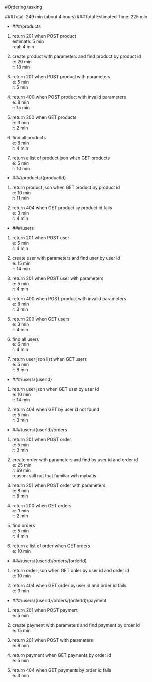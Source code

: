 #Ordering tasking

###Total: 249 min (about 4 hours)
###Total Estimated Time: 225 min


* ###/products

1. return 201 when POST product  
 estimate: 5 min  
 real: 4 min

2. create product with parameters and find product by product id  
 e: 20 min  
 r: 18 min
  
  
3. return 201 when POST product with parameters  
 e: 5 min  
 r: 5 min
  
4. return 400 when POST product with invalid parameters  
 e: 8 min  
 r: 15 min
  
5. return 200 when GET products  
 e: 3 min  
 r: 2 min
  

6. find all products  
 e: 8 min  
 r: 4 min
  
7. return a list of product json when GET products  
 e: 5 min  
 r: 10 min

* ###/products/{productId}

1. return product json when GET product by product id  
 e: 10 min  
 r: 11 min
    
  
2. return 404 when GET product by product id fails  
 e: 3 min  
 r: 4 min
  
  
 

* ###/users

1. return 201 when POST user  
 e: 5 min  
 r: 4 min
  
 
2. create user with parameters and find user by user id  
 e: 15 min  
 r: 14 min
  
  
3. return 201 when POST user with parameters  
 e: 5 min  
 r: 4 min
  
4. return 400 when POST product with invalid parameters  
 e: 8 min  
 r: 3 min  
 
5. return 200 when GET users  
 e: 3 min  
 r: 4 min  
  
6. find all users  
 e: 6 min  
 r: 4 min
  
7. return user json list when GET users  
 e: 5 min  
 r: 8 min
  
  
 

* ###/users/{userId}

1. return user json when GET user by user id  
e: 10 min  
r: 14 min
 
2. return 404 when GET by user id not found  
 e: 5 min  
 r: 3 min
  
* ###/users/{userId}/orders

1. return 201 when POST order  
 e: 5 min  
 r: 3 min

2. create order with parameters and find by user id and order id  
 e: 25 min  
 r: 69 min  
 reason: still not that familiar with mybatis
    
   
    
3. return 201 when POST order with parameters  
 e: 8 min  
 r: 8 min
    
   
4. return 200 when GET orders  
 e: 3 min  
 r: 2 min
  
  
 
5. find orders  
 e: 5 min  
 r: 4 min
  
  

6. return a list of order when GET orders  
 e: 10 min  
  
    
 

* ###/users/{userId}/orders/{orderId}

1. return order json when GET order by user id and order id  
 e: 10 min  
  

2. return 404 when GET order by user id and order id fails  
 e: 3 min  
  
  
 
* ###/users/{userId}/orders/{orderId}/payment

1. return 201 when POST payment  
 e: 5 min  
  
  
 
2. create payment with parameters and find payment by order id  
 e: 15 min  
  
  

3. return 201 when POST with parameters  
 e: 8 min  
  
  

4. return payment when GET payments by order id   
 e: 5 min  
  
  
 
5. return 404 when GET payments by  order id fails  
 e: 3 min  
  
  
